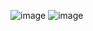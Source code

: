 ![image](https://user-images.githubusercontent.com/79401055/144824096-e50260c1-37a7-4a7d-9fda-f5a9cb5c1188.png)
![image](https://user-images.githubusercontent.com/79401055/144824126-ca15a9c0-6088-49e8-ba3c-8fac97c1067c.png)


